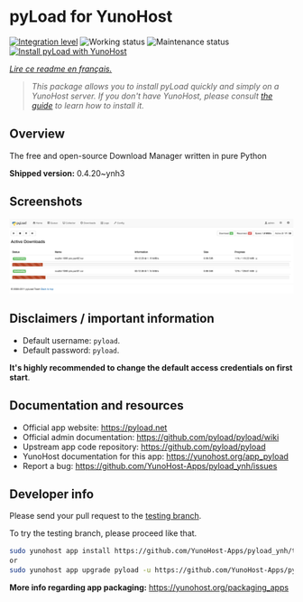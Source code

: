 <!--
N.B.: This README was automatically generated by https://github.com/YunoHost/apps/tree/master/tools/README-generator
It shall NOT be edited by hand.
-->

# pyLoad for YunoHost

[![Integration level](https://dash.yunohost.org/integration/pyload.svg)](https://dash.yunohost.org/appci/app/pyload) ![Working status](https://ci-apps.yunohost.org/ci/badges/pyload.status.svg) ![Maintenance status](https://ci-apps.yunohost.org/ci/badges/pyload.maintain.svg)  
[![Install pyLoad with YunoHost](https://install-app.yunohost.org/install-with-yunohost.svg)](https://install-app.yunohost.org/?app=pyload)

*[Lire ce readme en français.](./README_fr.md)*

> *This package allows you to install pyLoad quickly and simply on a YunoHost server.
If you don't have YunoHost, please consult [the guide](https://yunohost.org/#/install) to learn how to install it.*

## Overview

The free and open-source Download Manager written in pure Python


**Shipped version:** 0.4.20~ynh3

## Screenshots

![Screenshot of pyLoad](./doc/screenshots/sample.png)

## Disclaimers / important information

-   Default username: `pyload`.
-   Default password: `pyload`.

**It's highly recommended to change the default access credentials on first start**.

## Documentation and resources

* Official app website: <https://pyload.net>
* Official admin documentation: <https://github.com/pyload/pyload/wiki>
* Upstream app code repository: <https://github.com/pyload/pyload>
* YunoHost documentation for this app: <https://yunohost.org/app_pyload>
* Report a bug: <https://github.com/YunoHost-Apps/pyload_ynh/issues>

## Developer info

Please send your pull request to the [testing branch](https://github.com/YunoHost-Apps/pyload_ynh/tree/testing).

To try the testing branch, please proceed like that.

``` bash
sudo yunohost app install https://github.com/YunoHost-Apps/pyload_ynh/tree/testing --debug
or
sudo yunohost app upgrade pyload -u https://github.com/YunoHost-Apps/pyload_ynh/tree/testing --debug
```

**More info regarding app packaging:** <https://yunohost.org/packaging_apps>
